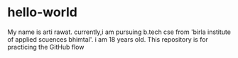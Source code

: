 # hello-world
My name is arti rawat. currently,i am pursuing b.tech cse from 'birla institute of applied scuences bhimtal'.
i am 18 years old.
This repository is for practicing the GitHub flow
